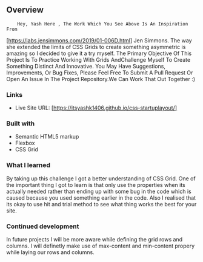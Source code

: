 ## Overview
        Hey, Yash Here , The Work Which You See Above Is An Inspiration From 
[https://labs.jensimmons.com/2019/01-006D.html] Jen Simmons. The way she extended the limits of CSS Grids to create something asymmetric is amazing so I decided to give it a try myself. The Primary Objective Of This Project Is To Practice Working With Grids AndChallenge Myself To Create Something Distinct And Innovative. 
You May Have Suggestions, Improvements, Or Bug Fixes, Please Feel Free To Submit A Pull Request Or Open An Issue In The Project Repository.We Can Work That Out Together :)


### Links

- Live Site URL: [https://itsyashk1406.github.io/css-startuplayout/]

### Built with

- Semantic HTML5 markup
- Flexbox
- CSS Grid

### What I learned

By taking up this challenge I got a better understanding of CSS Grid.
One of the important thing I got to learn is that only use the properties when its actually needed rather than ending up with some bug in the code which is caused because you used something earlier in the code.
Also I realised that its okay to use hit and trial method to see what thing works the best for your site.

### Continued development

In future projects I will be more aware while defining the grid rows and columns. I will definetly make use of max-content and min-content propery while laying our rows and columns.

